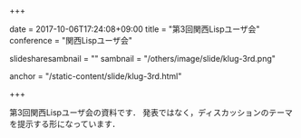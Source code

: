 +++

date = 2017-10-06T17:24:08+09:00
title = "第3回関西Lispユーザ会"
conference = "関西Lispユーザ会"

slidesharesambnail = ""
sambnail = "/others/image/slide/klug-3rd.png"

anchor = "/static-content/slide/klug-3rd.html"

+++

第3回関西Lispユーザ会の資料です．
発表ではなく，ディスカッションのテーマを提示する形になっています．